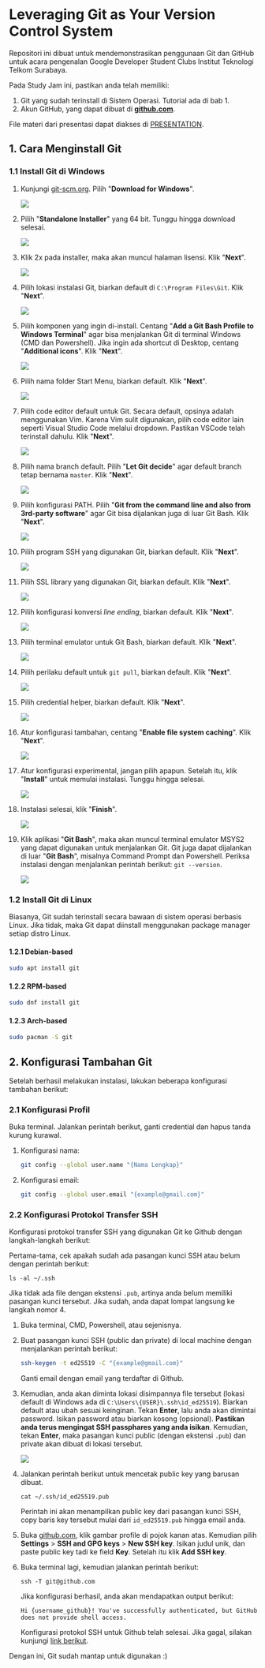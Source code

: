 # Leveraging Git as Your Version Control System

Repositori ini dibuat untuk mendemonstrasikan penggunaan Git dan GitHub untuk acara pengenalan Google Developer Student Clubs Institut Teknologi Telkom Surabaya.

Pada Study Jam ini, pastikan anda telah memiliki:

1. Git yang sudah terinstall di Sistem Operasi. Tutorial ada di bab 1.
2. Akun GitHub, yang dapat dibuat di [**github.com**](https://github.com/).

File materi dari presentasi dapat diakses di [PRESENTATION](./PRESENTATION.pdf).

## 1. Cara Menginstall Git


### 1.1 Install Git di Windows

1. Kunjungi [git-scm.org](https://git-scm.org). Pilih "**Download for Windows**".

    ![](./assets/1.%20Kunjungi%20web%20git-scm.com.png)

2. Pilih "**Standalone Installer**" yang 64 bit. Tunggu hingga download selesai.

    ![](./assets/2.%20Pilih%20standalone%20installer%2064-bit.png)

3. Klik 2x pada installer, maka akan muncul halaman lisensi. Klik "**Next**".

    ![](./assets/3.%20Klik%20installer,%20maka%20akan%20muncul%20halaman%20lisensi.png)

4. Pilih lokasi instalasi Git, biarkan default di `C:\Program Files\Git`. Klik "**Next**".

    ![](./assets/4.%20Pilih%20lokasi%20instalasi%20Git.png)

5. Pilih komponen yang ingin di-install. Centang "**Add a Git Bash Profile to Windows Terminal**" agar bisa menjalankan Git di terminal Windows (CMD dan Powershell). Jika ingin ada shortcut di Desktop, centang "**Additional icons**". Klik "**Next**".

    ![](./assets/5.%20Pilih%20komponen%20yang%20akan%20diinstall.png)

6. Pilih nama folder Start Menu, biarkan default. Klik "**Next**".

    ![](./assets/6.%20Pilih%20nama%20shortcut.png)

7. Pilih code editor default untuk Git. Secara default, opsinya adalah menggunakan Vim. Karena Vim sulit digunakan, pilih code editor lain seperti Visual Studio Code melalui dropdown. Pastikan VSCode telah terinstall dahulu. Klik "**Next**".

    ![](./assets/7.%20Pilih%20default%20code%20editor.png)

8. Pilih nama branch default. Pilih "**Let Git decide**" agar default branch tetap bernama `master`. Klik "**Next**".

    ![](./assets/8.%20Pilih%20nama%20branch%20default.png)

9. Pilih konfigurasi PATH. Pilih "**Git from the command line and also from 3rd-party software**" agar Git bisa dijalankan juga di luar Git Bash. Klik "**Next**".

    ![](./assets/9.%20Pilih%20konfigurasi%20PATH.png)

10. Pilih program SSH yang digunakan Git, biarkan default. Klik "**Next**".

    ![](./assets/10.%20Pilih%20bundled%20SSH.png)

11. Pilih SSL library yang digunakan Git, biarkan default. Klik "**Next**".

    ![](./assets/11.%20Pilih%20OpenSSL%20library.png)

12. Pilih konfigurasi konversi *line ending*, biarkan default. Klik "**Next**".

    ![](./assets/12.%20Pilih%20checkout%20Windows-style.png)

13. Pilih terminal emulator untuk Git Bash, biarkan default. Klik "**Next**".

    ![](./assets/13.%20Pilih%20MinTTY%20sebagai%20terminal%20emulator.png)

14. Pilih perilaku default untuk `git pull`, biarkan default. Klik "**Next**".

    ![](./assets/14.%20Pilih%20default%20behaviour%20untuk%20git%20pull.png)

15. Pilih credential helper, biarkan default. Klik "**Next**".

    ![](./assets/15.%20Pilih%20Git%20Credential%20Manager.png)

16. Atur konfigurasi tambahan, centang "**Enable file system caching**". Klik "**Next**".

    ![](./assets/16.%20Pilih%20enable%20file%20system%20caching.png)

17. Atur konfigurasi experimental, jangan pilih apapun. Setelah itu, klik "**Install**" untuk memulai instalasi. Tunggu hingga selesai.

    ![](./assets/17.%20Jangan%20pilih%20fitur%20experimental.png)

18. Instalasi selesai, klik "**Finish**".

    ![](./assets/18.%20Instalasi%20telah%20selesai.png)

19. Klik aplikasi "**Git Bash**", maka akan muncul terminal emulator MSYS2 yang dapat digunakan untuk menjalankan Git. Git juga dapat dijalankan di luar "**Git Bash**", misalnya Command Prompt dan Powershell. Periksa instalasi dengan menjalankan perintah berikut: `git --version`. 

    ![](./assets/19.%20Git%20bisa%20diakses%20di%20MSYS2%20maupun%20terminal%20bawaan%20Windows.png)

### 1.2 Install Git di Linux

Biasanya, Git sudah terinstall secara bawaan di sistem operasi berbasis Linux. Jika tidak, maka Git dapat diinstall menggunakan package manager setiap distro Linux.

#### 1.2.1 Debian-based

```bash
sudo apt install git
```

#### 1.2.2 RPM-based

```bash
sudo dnf install git
```

#### 1.2.3 Arch-based

```bash
sudo pacman -S git
```

## 2. Konfigurasi Tambahan Git

Setelah berhasil melakukan instalasi, lakukan beberapa konfigurasi tambahan berikut:

### 2.1 Konfigurasi Profil

Buka terminal. Jalankan perintah berikut, ganti credential dan hapus tanda kurung kurawal.

1. Konfigurasi nama:

    ```bash
    git config --global user.name "{Nama Lengkap}"
    ```

2. Konfigurasi email:

    ```bash
    git config --global user.email "{example@gmail.com}"
    ```

### 2.2 Konfigurasi Protokol Transfer SSH

Konfigurasi protokol transfer SSH yang digunakan Git ke Github dengan langkah-langkah berikut:

Pertama-tama, cek apakah sudah ada pasangan kunci SSH atau belum dengan perintah berikut:

```
ls -al ~/.ssh
```

Jika tidak ada file dengan ekstensi `.pub`, artinya anda belum memiliki pasangan kunci tersebut. Jika sudah, anda dapat lompat langsung ke langkah nomor 4.

1. Buka terminal, CMD, Powershell, atau sejenisnya.
2. Buat pasangan kunci SSH (public dan private) di local machine dengan menjalankan perintah berikut:
    ```bash
    ssh-keygen -t ed25519 -C "{example@gmail.com}"
    ```
    Ganti email dengan email yang terdaftar di Github.
3. Kemudian, anda akan diminta lokasi disimpannya file tersebut (lokasi default di Windows ada di `C:\Users\{USER}\.ssh\id_ed25519`). Biarkan default atau ubah sesuai keinginan. Tekan **Enter**, lalu anda akan dimintai password. Isikan password atau biarkan kosong (opsional). **Pastikan anda terus mengingat SSH passphares yang anda isikan**. Kemudian, tekan **Enter**, maka pasangan kunci public (dengan ekstensi `.pub`) dan private akan dibuat di lokasi tersebut.

    ![](./assets/generate-ssh-key.png)

4. Jalankan perintah berikut untuk mencetak public key yang barusan dibuat.

    ```
    cat ~/.ssh/id_ed25519.pub
    ```
    Perintah ini akan menampilkan public key dari pasangan kunci SSH, copy baris key tersebut mulai dari `id_ed25519.pub` hingga email anda.

5. Buka [github.com](https://github.com), klik gambar profile di pojok kanan atas. Kemudian pilih **Settings** > **SSH and GPG keys** > **New SSH key**. Isikan judul unik, dan paste public key tadi ke field **Key**. Setelah itu klik **Add SSH key**.

6. Buka terminal lagi, kemudian jalankan perintah berikut:
    ```
    ssh -T git@github.com
    ```
    Jika konfigurasi berhasil, anda akan mendapatkan output berikut:
    ```
    Hi {username_github}! You've successfully authenticated, but GitHub does not provide shell access.
    ```
    Konfigurasi protokol SSH untuk Github telah selesai. Jika gagal, silakan kunjungi [link berikut](https://docs.github.com/en/authentication/troubleshooting-ssh/error-permission-denied-publickey).

Dengan ini, Git sudah mantap untuk digunakan :)
